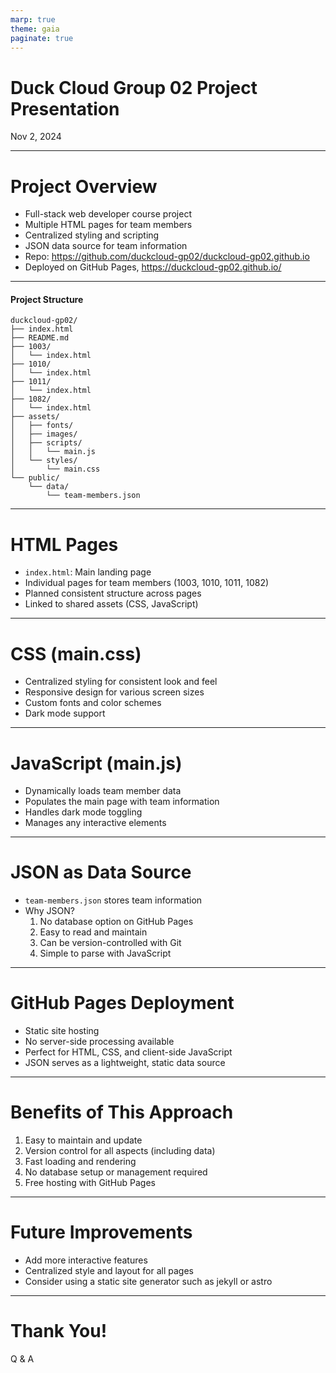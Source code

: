 ```yaml
---
marp: true
theme: gaia
paginate: true
---
```


# Duck Cloud Group 02 Project Presentation
Nov 2, 2024

---

# Project Overview

- Full-stack web developer course project
- Multiple HTML pages for team members
- Centralized styling and scripting
- JSON data source for team information
- Repo: https://github.com/duckcloud-gp02/duckcloud-gp02.github.io
- Deployed on GitHub Pages, https://duckcloud-gp02.github.io/

---

#### Project Structure

```
duckcloud-gp02/
├── index.html
├── README.md
├── 1003/
│   └── index.html
├── 1010/
│   └── index.html
├── 1011/
│   └── index.html
├── 1082/
│   └── index.html
├── assets/
│   ├── fonts/
│   ├── images/
│   ├── scripts/
│   │   └── main.js
│   └── styles/
│       └── main.css
└── public/
    └── data/
        └── team-members.json
```

---

# HTML Pages

- `index.html`: Main landing page
- Individual pages for team members (1003, 1010, 1011, 1082)
- Planned consistent structure across pages
- Linked to shared assets (CSS, JavaScript)

---

# CSS (main.css)

- Centralized styling for consistent look and feel
- Responsive design for various screen sizes
- Custom fonts and color schemes
- Dark mode support

---

# JavaScript (main.js)

- Dynamically loads team member data
- Populates the main page with team information
- Handles dark mode toggling
- Manages any interactive elements

---

# JSON as Data Source

- `team-members.json` stores team information
- Why JSON?
  1. No database option on GitHub Pages
  2. Easy to read and maintain
  3. Can be version-controlled with Git
  4. Simple to parse with JavaScript

---

# GitHub Pages Deployment

- Static site hosting
- No server-side processing available
- Perfect for HTML, CSS, and client-side JavaScript
- JSON serves as a lightweight, static data source

---

# Benefits of This Approach

1. Easy to maintain and update
2. Version control for all aspects (including data)
3. Fast loading and rendering
4. No database setup or management required
5. Free hosting with GitHub Pages

---

# Future Improvements

- Add more interactive features
- Centralized style and layout for all pages
- Consider using a static site generator such as jekyll or astro

---

# Thank You!
Q & A